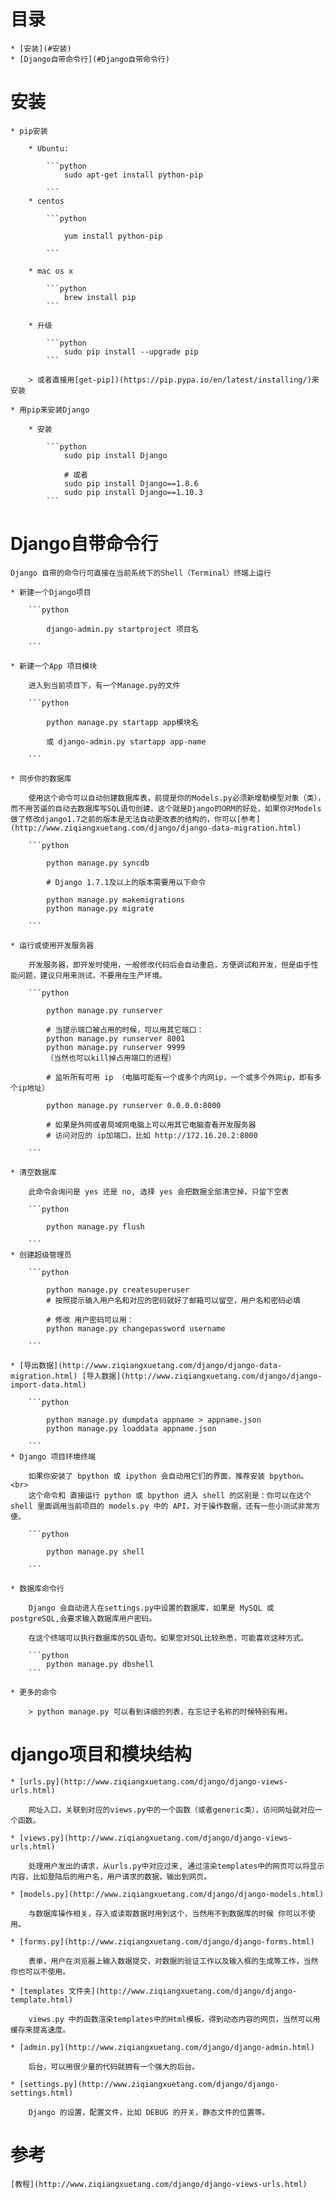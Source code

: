 
# 目录

	* [安装](#安装)
	* [Django自带命令行](#Django自带命令行)

#  安装
	
	* pip安装
		
		* Ubuntu:

			```python
				sudo apt-get install python-pip

			```
		* centos

			```python

				yum install python-pip

			```

		* mac os x

			```python
				brew install pip
			```

		* 升级

			```python
				sudo pip install --upgrade pip
			```

		> 或者直接用[get-pip])(https://pip.pypa.io/en/latest/installing/)来安装
	
	* 用pip来安装Django

		* 安装

			```python
				sudo pip install Django

				# 或者
				sudo pip install Django==1.8.6
				sudo pip install Django==1.10.3
			```

# Django自带命令行
	
	Django 自带的命令行可直接在当前系统下的Shell（Terminal）终端上运行

	* 新建一个Django项目

		```python

			django-admin.py startproject 项目名

		```
	
	* 新建一个App 项目模块

		进入到当前项目下，有一个Manage.py的文件

		```python

			python manage.py startapp app模块名

			或 django-admin.py startapp app-name

		```

	* 同步你的数据库

		使用这个命令可以自动创建数据库表，前提是你的Models.py必须新增勒模型对象（类），而不用苦逼的自动去数据库写SQL语句创建，这个就是Django的ORM的好处，如果你对Models做了修改django1.7之前的版本是无法自动更改表的结构的，你可以[参考](http://www.ziqiangxuetang.com/django/django-data-migration.html)

		```python
			
			python manage.py syncdb

			# Django 1.7.1及以上的版本需要用以下命令
			
			python manage.py makemigrations
			python manage.py migrate

		```

	* 运行或使用开发服务器

		开发服务器，即开发时使用，一般修改代码后会自动重启，方便调试和开发，但是由于性能问题，建议只用来测试，不要用在生产环境。

		```python

			python manage.py runserver
 
			# 当提示端口被占用的时候，可以用其它端口：
			python manage.py runserver 8001
			python manage.py runserver 9999
			（当然也可以kill掉占用端口的进程）
			 
			# 监听所有可用 ip （电脑可能有一个或多个内网ip，一个或多个外网ip，即有多个ip地址）

			python manage.py runserver 0.0.0.0:8000

			# 如果是外网或者局域网电脑上可以用其它电脑查看开发服务器
			# 访问对应的 ip加端口，比如 http://172.16.20.2:8000

		```

	* 清空数据库

		此命令会询问是 yes 还是 no, 选择 yes 会把数据全部清空掉，只留下空表
	
		```python

			python manage.py flush
		
		```
	* 创建超级管理员

		```python

			python manage.py createsuperuser
			# 按照提示输入用户名和对应的密码就好了邮箱可以留空，用户名和密码必填
 
			# 修改 用户密码可以用：
			python manage.py changepassword username
		
		```

	* [导出数据](http://www.ziqiangxuetang.com/django/django-data-migration.html) [导入数据](http://www.ziqiangxuetang.com/django/django-import-data.html)

		```python

			python manage.py dumpdata appname > appname.json
			python manage.py loaddata appname.json
		
		```
	* Django 项目环境终端

		如果你安装了 bpython 或 ipython 会自动用它们的界面，推荐安装 bpython。<br>
		这个命令和 直接运行 python 或 bpython 进入 shell 的区别是：你可以在这个 shell 里面调用当前项目的 models.py 中的 API，对于操作数据，还有一些小测试非常方便。

		```python

			python manage.py shell

		```

	* 数据库命令行

		Django 会自动进入在settings.py中设置的数据库，如果是 MySQL 或 postgreSQL,会要求输入数据库用户密码。

		在这个终端可以执行数据库的SQL语句。如果您对SQL比较熟悉，可能喜欢这种方式。

		```python
			python manage.py dbshell
		```

	* 更多的命令

		> python manage.py 可以看到详细的列表，在忘记子名称的时候特别有用。


# django项目和模块结构

	* [urls.py](http://www.ziqiangxuetang.com/django/django-views-urls.html)
		
		网址入口，关联到对应的views.py中的一个函数（或者generic类），访问网址就对应一个函数。

	* [views.py](http://www.ziqiangxuetang.com/django/django-views-urls.html)

		处理用户发出的请求，从urls.py中对应过来, 通过渲染templates中的网页可以将显示内容，比如登陆后的用户名，用户请求的数据，输出到网页。

	* [models.py](http://www.ziqiangxuetang.com/django/django-models.html)

		与数据库操作相关，存入或读取数据时用到这个，当然用不到数据库的时候 你可以不使用。

	* [forms.py](http://www.ziqiangxuetang.com/django/django-forms.html)

		表单，用户在浏览器上输入数据提交，对数据的验证工作以及输入框的生成等工作，当然你也可以不使用。

	* [templates 文件夹](http://www.ziqiangxuetang.com/django/django-template.html)

		views.py 中的函数渲染templates中的Html模板，得到动态内容的网页，当然可以用缓存来提高速度。

	* [admin.py](http://www.ziqiangxuetang.com/django/django-admin.html)
		
		后台，可以用很少量的代码就拥有一个强大的后台。

	* [settings.py](http://www.ziqiangxuetang.com/django/django-settings.html)
	
		Django 的设置，配置文件，比如 DEBUG 的开关，静态文件的位置等。




# 参考
	
	[教程](http://www.ziqiangxuetang.com/django/django-views-urls.html)





































